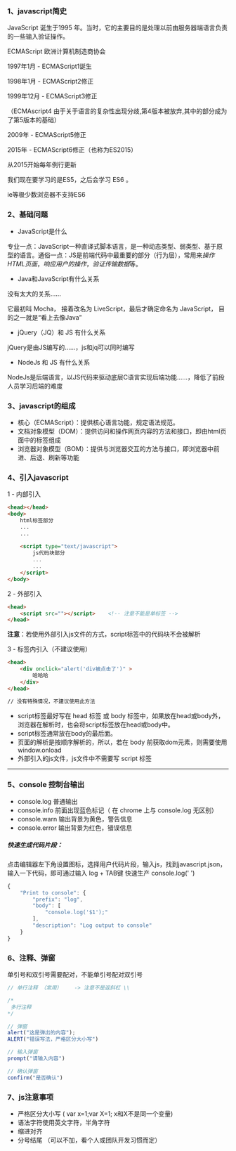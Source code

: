 ### 1、javascript简史

JavaScript 诞生于1995 年。当时，它的主要目的是处理以前由服务器端语言负责的一些输入验证操作。

ECMAScript  欧洲计算机制造商协会

1997年1月  -  ECMAScript1诞生

1998年1月  -  ECMAScript2修正

1999年12月  -  ECMAScript3修正

（ECMAscript4 由于关于语言的复杂性出现分歧,第4版本被放弃,其中的部分成为了第5版本的基础）

2009年  -  ECMAScript5修正

2015年  -  ECMAScript6修正（也称为ES2015）

从2015开始每年例行更新 

我们现在要学习的是ES5，之后会学习 ES6 。

ie等极少数浏览器不支持ES6

### 2、基础问题

- JavaScript是什么

专业一点：JavaScript一种直译式脚本语言，是一种动态类型、弱类型、基于原型的语言。通俗一点：JS是前端代码中最重要的部分（行为层），常用来*操作HTML页面*，*响应用户的操作*，*验证传输数据*等。

- Java和JavaScript有什么关系

没有太大的关系……

 它最初叫 Mocha， 接着改名为 LiveScript，最后才确定命名为 JavaScript，  目的之一就是“看上去像Java”

- jQuery（JQ）和 JS 有什么关系

jQuery是由JS编写的……，js和jq可以同时编写

- NodeJs 和 JS 有什么关系

NodeJs是后端语言，以JS代码来驱动底层C语言实现后端功能……，降低了前段人员学习后端的难度

### 3、javascript的组成

- 核心（ECMAScript）：提供核心语言功能，规定语法规范。
- 文档对象模型（DOM）：提供访问和操作网页内容的方法和接口，即由html页面中的标签组成
- 浏览器对象模型（BOM）：提供与浏览器交互的方法与接口，即浏览器中前进、后退、刷新等功能

### 4、引入javascript

1 - 内部引入

```html
<head></head>
<body>
    html标签部分
	...
    ...
    
    <script type="text/javascript">
        js代码块部分
		...
        ...
    </script>
</body>
```

2 - 外部引入

```html
<head>
	<script src=""></script>    <!-- 注意不能是单标签 -->
</head>
```

**注意**：若使用外部引入js文件的方式，script标签中的代码块不会被解析

3 - 标签内引入（不建议使用）

```html
<head>
	<div onclick="alert('div被点击了')" >
        哈哈哈
    </div>
</head>

// 没有特殊情况，不建议使用此方法
```

- script标签最好写在 head 标签 或 body 标签中，如果放在head或body外，浏览器在解析时，也会将script标签放在head或body中。
- script标签通常放在body的最后面。
- 页面的解析是按顺序解析的，所以，若在 body 前获取dom元素，则需要使用 window.onload
- 外部引入的js文件，js文件中不需要写 script 标签

------

### 5、console 控制台输出

- console.log  普通输出
- console.info   前面出现蓝色标记（ 在 chrome 上与 console.log 无区别）
- console.warn  输出背景为黄色，警告信息
- console.error  输出背景为红色，错误信息

##### 快速生成代码片段：

点击编辑器左下角设置图标，选择用户代码片段，输入js，找到javascript.json，输入一下代码，即可通过输入 log + TAB键 快速生产 console.log(' ')

```js
{
	"Print to console": {
		"prefix": "log",
		"body": [
			"console.log('$1');"
		],
		"description": "Log output to console"
	}
}
```

### 6、注释、弹窗

单引号和双引号需要配对，不能单引号配对双引号

```js
// 单行注释 （常用）    -> 注意不是返斜杠 \\

/*
 多行注释
*/

// 弹窗
alert("这是弹出的内容");
ALERT("错误写法，严格区分大小写")

// 输入弹窗
prompt("请输入内容")

// 确认弹窗
confirm("是否确认")
```

### 7、js注意事项

- 严格区分大小写 ( var x=1;var X=1; x和X不是同一个变量)
- 语法字符使用英文字符，半角字符  
- 缩进对齐
- 分号结尾 （可以不加，看个人或团队开发习惯而定）

